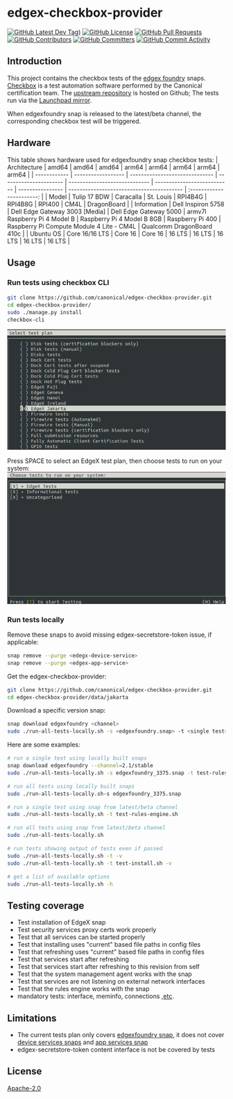 # edgex-checkbox-provider

[![GitHub Latest Dev Tag)](https://img.shields.io/github/v/tag/canonical/edgex-checkbox-provider?include_prereleases&sort=semver&label=latest-dev)](https://github.com/canonical/edgex-checkbox-provider/tags) 
[![GitHub License](https://img.shields.io/github/license/canoical/edgex-checkbox-provider)](https://choosealicense.com/licenses/apache-2.0/) 
[![GitHub Pull Requests](https://img.shields.io/github/issues-pr-raw/canonical/edgex-checkbox-provider)](https://github.com/edgexfoundry/edgex-cli/pulls) 
[![GitHub Contributors](https://img.shields.io/github/contributors/canonical/edgex-checkbox-provider)](https://github.com/edgexfoundry/edgex-cli/contributors) 
[![GitHub Committers](https://img.shields.io/badge/team-committers-green)](https://github.com/orgs/canonical/teams/edgex/members) 
[![GitHub Commit Activity](https://img.shields.io/github/commit-activity/m/edgexfoundry/edgex-cli)](https://github.com/canonical/edgex-checkbox-provider/commits)

## Introduction

This project contains the checkbox tests of the [edgex foundry](https://docs.edgexfoundry.org/) snaps. 
[Checkbox](https://checkbox.readthedocs.io/en/latest/) is a test automation software performed by the Canonical certification team. 
The [upstream repository](https://github.com/canonical/edgex-checkbox-provider) is hosted on Github; 
The tests run via the [Launchpad mirror](https://code.launchpad.net/checkbox-provider-edgex).

When edgexfoundry snap is released to the latest/beta channel, the corresponding checkbox test will be triggered. 

## Hardware

This table shows hardware used for edgexfoundry snap checkbox tests:
| Architecture | amd64              | amd64                          | amd64                  | arm64                         | arm64                       | arm64            | arm64                                     |           arm64           |
| ------------ | ------------------ | ------------------------------ | ---------------------- | ----------------------------- | --------------------------- | ---------------- | ----------------------------------------- | :-----------------------: |
| Model        | Tulip 17 BDW       | Caracalla                      | St. Louis              | RPI4B4G                       | RPI4B8G                     | RPI400           | CM4L                                      |        DragonBoard        |
| Information  | Dell Inspiron 5758 | Dell Edge Gateway 3003 [Media] | Dell Edge Gateway 5000 | armv7l Raspberry Pi 4 Model B | Raspberry  Pi 4 Model B 8GB | Raspberry Pi 400 | Raspberry Pi Compute Module 4 Lite - CM4L | Qualcomm DragonBoard 410c |
| Ubuntu OS    | Core 16/16 LTS     | Core 16                        | Core 16                | 16 LTS                        | 16 LTS                      | 16 LTS           | 16 LTS                                    |          16 LTS           |



## Usage

### Run tests using checkbox CLI
```bash
git clone https://github.com/canonical/edgex-checkbox-provider.git
cd edgex-checkbox-provider/
sudo ./manage.py install
checkbox-cli
```
![image-checkbox-test-plans](./assets/checkbox-test-plans.png)

Press SPACE to select an EdgeX test plan, then choose tests to run on your system:
![image-edgex-test-plan](./assets/edgex-test-plan.png)

### Run tests locally
Remove these snaps to avoid missing edgex-secretstore-token issue, if applicable:
```bash
snap remove --purge <edegx-device-service>
snap remove --purge <edgex-app-service>
```
Get the edgex-checkbox-provider:
```bash
git clone https://github.com/canonical/edgex-checkbox-provider.git
cd edgex-checkbox-provider/data/jakarta
```
Download a specific version snap:
```bash
snap download edgexfoundry <channel>
sudo ./run-all-tests-locally.sh -s <edgexfoundry.snap> -t <single test>
```
Here are some examples:


```bash
# run a single test using locally built snaps
snap download edgexfoundry --channel=2.1/stable
sudo ./run-all-tests-locally.sh -s edgexfoundry_3375.snap -t test-rules-engine.sh
```
```bash
# run all tests using locally built snaps
sudo ./run-all-tests-locally.sh-s edgexfoundry_3375.snap
```
```bash
# run a single test using snap from latest/beta channel
sudo ./run-all-tests-locally.sh -t test-rules-engine.sh
```
```bash
# run all tests using snap from latest/beta channel
sudo ./run-all-tests-locally.sh
```
```bash
# run tests showing output of tests even if passed
sudo ./run-all-tests-locally.sh -t -v
sudo ./run-all-tests-locally.sh -t test-install.sh -v
```
```bash
# get a list of available options
sudo ./run-all-tests-locally.sh -h
```

## Testing coverage
- Test installation of EdgeX snap
- Test security services proxy certs work properly
- Test that all services can be started properly
- Test that installing uses "current" based file paths in config files
- Test that refreshing uses "current" based file paths in config files
- Test that services start after refreshing 
- Test that services start after refreshing to this revision from self
- Test that the system management agent works with the snap
- Test that services are not listening on external network interfaces
- Test that the rules engine works with the snap
- mandatory tests: interface, meminfo, connections ,[etc](https://github.com/canonical/edgex-checkbox-provider/blob/master/units/test-plan.pxu#L113).

## Limitations
- The current tests plan only covers [edgexfoundry snap](https://github.com/edgexfoundry/edgex-go/tree/main/snap), it does not cover [device services snaps](https://github.com/edgexfoundry/edgex-docs/blob/main/docs_src/getting-started/Ch-GettingStartedSnapUsers.md#device-service-snaps) and [app services snap](https://github.com/edgexfoundry/app-service-configurable/tree/main/snap)
- edgex-secretstore-token content interface is not be covered by tests

## License
[Apache-2.0](LICENSE)

